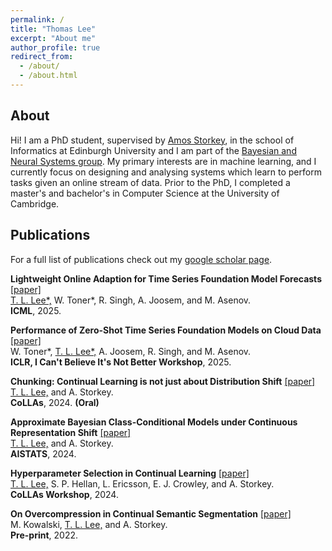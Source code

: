 ```yaml
---
permalink: /
title: "Thomas Lee"
excerpt: "About me"
author_profile: true
redirect_from: 
  - /about/
  - /about.html
---
```


## About

Hi! I am a PhD student, supervised by [Amos Storkey](https://homepages.inf.ed.ac.uk/amos/), in the school of Informatics at Edinburgh University and I am part of the [Bayesian and Neural Systems group](https://www.bayeswatch.com/). My primary interests are in machine learning, and I currently focus on designing and analysing systems which learn to perform tasks given an online stream of data. Prior to the PhD, I completed a master's and bachelor's in Computer Science at the University of Cambridge.  

## Publications

For a full list of publications check out my [google scholar page](https://scholar.google.com/citations?user=pRcPv_cAAAAJ&hl=en).

**Lightweight Online Adaption for Time Series Foundation Model Forecasts** [[paper]](https://arxiv.org/abs/2502.12920) \
<u>T. L. Lee*,</u> W. Toner\*, R. Singh, A. Joosem, and M. Asenov. \
**ICML**, 2025.

**Performance of Zero-Shot Time Series Foundation Models on Cloud Data** [[paper]](https://arxiv.org/abs/2502.12944) \
W. Toner\*, <u>T. L. Lee*,</u> A. Joosem, R. Singh, and M. Asenov. \
**ICLR, I Can't Believe It's Not Better Workshop**, 2025.

**Chunking: Continual Learning is not just about Distribution Shift** [[paper]](https://arxiv.org/abs/2310.02206) \
<u>T. L. Lee,</u> and A. Storkey. \
**CoLLAs**, 2024. **(Oral)**

**Approximate Bayesian Class-Conditional Models under Continuous Representation Shift** [[paper]](https://arxiv.org/abs/2305.19076) \
<u>T. L. Lee,</u> and A. Storkey. \
**AISTATS**, 2024.

**Hyperparameter Selection in Continual Learning** [[paper]](https://arxiv.org/abs/2404.06466)  \
<u>T. L. Lee,</u> S. P. Hellan, L. Ericsson, E. J. Crowley, and A. Storkey. \
**CoLLAs Workshop**, 2024.

**On Overcompression in Continual Semantic Segmentation** [[paper]](https://openreview.net/pdf?id=k_XHLBD4qPO) \
M. Kowalski, <u>T. L. Lee,</u> and A. Storkey. \
**Pre-print**, 2022.
